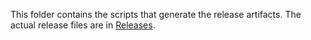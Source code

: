 This folder contains the scripts that generate the release artifacts. The actual
release files are in [Releases](https://github.com/bxparks/rpn83p/releases).
